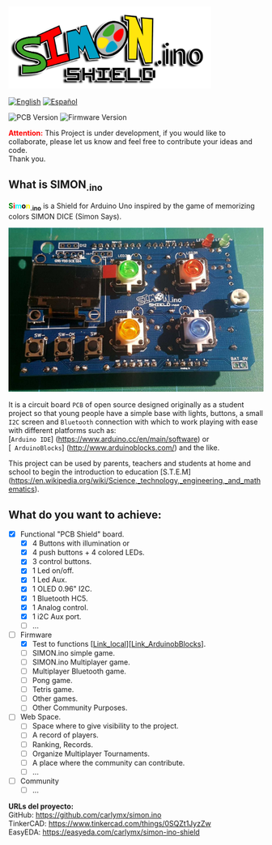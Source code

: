 <img src="imgs/logo/Web/10x/simon-logo.png" alt="logo" width="400"/>

[![](https://img.shields.io/badge/Language%3A-English-blue "English")](README.md)  [![](https://img.shields.io/badge/Language%3A-Español-red "Español")](README.es-ES.md)

![](https://img.shields.io/badge/PCB%3A-v1.0.3-green "PCB Version") ![](https://img.shields.io/badge/Firmware%3A-v0.1a-green "Firmware Version")


**<span style="color:red">Attention:</span>** This Project is under development, if you would like to collaborate, please let us know and feel free to contribute your ideas and code.  
Thank you.


## What is SIMON<sub>.ino</sub>

**<span style="color:green">S</span><span style="color:red">i</span><span style="color:cyan">m</span><span style="color:black">o</span><span style="color:yellow">n</span><sub>.ino</sub>** is a Shield for Arduino Uno inspired by the game of memorizing colors SIMON DICE (Simon Says).

![PCB_Simon.ino](https://raw.githubusercontent.com/carlymx/SIMON.ino-Shield/master/imgs/photos/v1.0.2/20191205_113943.jpg)

It is a circuit board `PCB` of open source designed originally as a student project so that young people have a simple base with lights, buttons, a small` I2C` screen and `Bluetooth` connection with which to work playing with ease with different platforms such as:   
[`Arduino IDE`] (https://www.arduino.cc/en/main/software) or  
[` ArduinoBlocks`] (http://www.arduinoblocks.com/) and the like.

This project can be used by parents, teachers and students at home and school to begin the introduction to education [S.T.E.M] (https://en.wikipedia.org/wiki/Science,_technology,_engineering,_and_mathematics).

## What do you want to achieve:

- [x] Functional "PCB Shield" board.
  - [x] 4 Buttons with illumination or
  - [x] 4 push buttons + 4 colored LEDs.
  - [x] 3 control buttons.
  - [x] 1 Led on/off.
  - [x] 1 Led Aux.
  - [x] 1 OLED 0.96" I2C.
  - [x] 1 Bluetooth HC5.
  - [x] 1 Analog control.
  - [x] 1 i2C Aux port.
  - [ ] ...
- [ ] Firmware
  - [x] Test to functions [[Link_local](https://github.com/carlymx/SIMON.ino-Shield/tree/master/codes/ArduinoBlocks/ArduinoBlocks-Test01)][[Link_ArduinobBlocks](http://www.arduinoblocks.com/web/project/159761)].
  - [ ] SIMON.ino simple game.
  - [ ] SIMON.ino Multiplayer game.
  - [ ] Multiplayer Bluetooth game.
  - [ ] Pong game.
  - [ ] Tetris game.
  - [ ] Other games.
  - [ ] Other Community Purposes.
- [ ] Web Space.
  - [ ] Space where to give visibility to the project.
  - [ ] A record of players.
  - [ ] Ranking, Records.
  - [ ] Organize Multiplayer Tournaments.
  - [ ] A place where the community can contribute.
  - [ ] ...
- [ ] Community
  - [ ] ...

**URLs del proyecto:**   
GitHub: https://github.com/carlymx/simon.ino   
TinkerCAD:  https://www.tinkercad.com/things/0SQZt1JyzZw   
EasyEDA: https://easyeda.com/carlymx/simon-ino-shield
